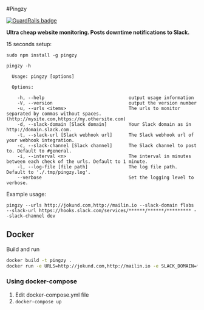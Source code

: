 #Pingzy

[![GuardRails badge](https://badges.production.guardrails.io/moul/pingzy.svg)](https://www.guardrails.io)

__Ultra cheap website monitoring. Posts downtime notifications to Slack.__

15 seconds setup:
```
sudo npm install -g pingzy
```

```
pingzy -h

  Usage: pingzy [options]

  Options:

    -h, --help                               output usage information
    -V, --version                            output the version number
    -u, --urls <items>                       The urls to monitor separated by commas without spaces. (http://mysite.com,https://my.othersite.com)
    -d, --slack-domain [Slack domain]        Your Slack domain as in http://domain.slack.com.
    -t, --slack-url [Slack webhook url]      The Slack webhook url of your webhook integration.
    -c, --slack-channel [Slack channel]      The Slack channel to post to. Default to #general.
    -i, --interval <n>                       The interval in minutes between each check of the urls. Default to 1 minute.
    -l, --log-file [file path]               The log file path. Default to './.tmp/pingzy.log'.
    --verbose                                Set the logging level to verbose.

```

Example usage:
```
pingzy --urls http://jokund.com,http://mailin.io --slack-domain flabs  --slack-url https://hooks.slack.com/services/******/******/********* --slack-channel dev
```

## Docker

Build and run

```bash
docker build -t pingzy .
docker run -e URLS=http://jokund.com,http://mailin.io -e SLACK_DOMAIN=flabs -e SLACK_URL=https://hooks.slack.com/services/******/******/********* -e SLACK_CHANNEL=dev
```

### Using docker-compose

1. Edit docker-compose.yml file
2. `docker-compose up`
